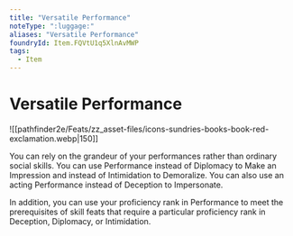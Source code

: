 ```yaml
---
title: "Versatile Performance"
noteType: ":luggage:"
aliases: "Versatile Performance"
foundryId: Item.FQVtU1q5XlnAvMWP
tags:
  - Item
---
```


# Versatile Performance
![[pathfinder2e/Feats/zz_asset-files/icons-sundries-books-book-red-exclamation.webp|150]]

You can rely on the grandeur of your performances rather than ordinary social skills. You can use Performance instead of Diplomacy to Make an Impression and instead of Intimidation to Demoralize. You can also use an acting Performance instead of Deception to Impersonate.

In addition, you can use your proficiency rank in Performance to meet the prerequisites of skill feats that require a particular proficiency rank in Deception, Diplomacy, or Intimidation.
